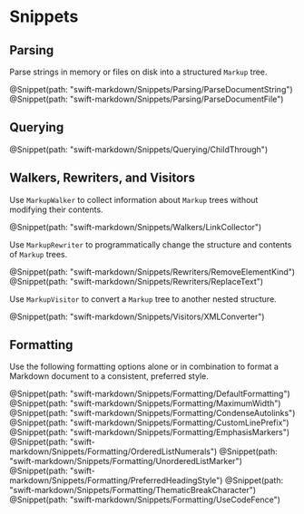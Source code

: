 # Snippets

## Parsing

Parse strings in memory or files on disk into a structured ``Markup`` tree.

@Snippet(path: "swift-markdown/Snippets/Parsing/ParseDocumentString")
@Snippet(path: "swift-markdown/Snippets/Parsing/ParseDocumentFile")

## Querying

@Snippet(path: "swift-markdown/Snippets/Querying/ChildThrough")

## Walkers, Rewriters, and Visitors

Use ``MarkupWalker`` to collect information about ``Markup`` trees without modifying their contents.

@Snippet(path: "swift-markdown/Snippets/Walkers/LinkCollector")

Use ``MarkupRewriter`` to programmatically change the structure and contents of ``Markup`` trees.

@Snippet(path: "swift-markdown/Snippets/Rewriters/RemoveElementKind")
@Snippet(path: "swift-markdown/Snippets/Rewriters/ReplaceText")

Use ``MarkupVisitor`` to convert a ``Markup`` tree to another nested structure.

@Snippet(path: "swift-markdown/Snippets/Visitors/XMLConverter")

## Formatting

Use the following formatting options alone or in combination to format
a Markdown document to a consistent, preferred style.

@Snippet(path: "swift-markdown/Snippets/Formatting/DefaultFormatting")
@Snippet(path: "swift-markdown/Snippets/Formatting/MaximumWidth")
@Snippet(path: "swift-markdown/Snippets/Formatting/CondenseAutolinks")
@Snippet(path: "swift-markdown/Snippets/Formatting/CustomLinePrefix")
@Snippet(path: "swift-markdown/Snippets/Formatting/EmphasisMarkers")
@Snippet(path: "swift-markdown/Snippets/Formatting/OrderedListNumerals")
@Snippet(path: "swift-markdown/Snippets/Formatting/UnorderedListMarker")
@Snippet(path: "swift-markdown/Snippets/Formatting/PreferredHeadingStyle")
@Snippet(path: "swift-markdown/Snippets/Formatting/ThematicBreakCharacter")
@Snippet(path: "swift-markdown/Snippets/Formatting/UseCodeFence")
